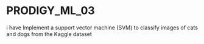 # PRODIGY_ML_03
 i have Implement a support vector machine (SVM) to classify images of cats and dogs from the Kaggle dataset
